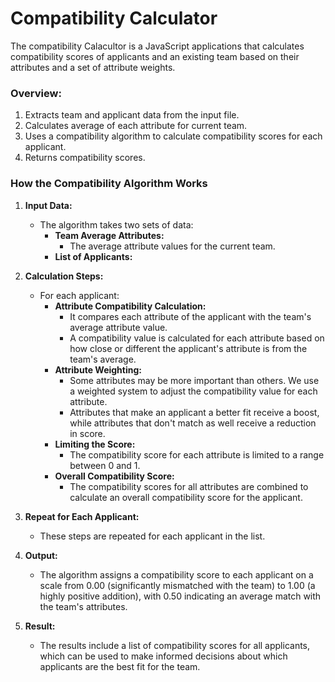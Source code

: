 # Compatibility Calculator

The compatibility Calacultor is a JavaScript applications that calculates compatibility scores  of applicants and an existing team based on their attributes and a set of attribute weights.

### Overview:

1. Extracts team and applicant data from the input file.
2. Calculates average of each attribute for current team.
3. Uses a compatibility algorithm to calculate compatibility scores for each applicant.
4. Returns compatibility scores.


### How the Compatibility Algorithm Works

1. **Input Data:**
    - The algorithm takes two sets of data:
        - **Team Average Attributes:** 
            - The average attribute values for the current team.
        - **List of Applicants:** 

2. **Calculation Steps:**
    - For each applicant:
        - **Attribute Compatibility Calculation:**
            - It compares each attribute of the applicant with the team's average attribute value.
            - A compatibility value is calculated for each attribute based on how close or different the applicant's attribute is from the team's average.
        - **Attribute Weighting:** 
            - Some attributes may be more important than others. We use a weighted system to adjust the compatibility value for each attribute.
            - Attributes that make an applicant a better fit receive a boost, while attributes that don't match as well receive a reduction in score.
        - **Limiting the Score:** 
            - The compatibility score for each attribute is limited to a range between 0 and 1.
        - **Overall Compatibility Score:** 
            - The compatibility scores for all attributes are combined to calculate an overall compatibility score for the applicant.

3. **Repeat for Each Applicant:**
    - These steps are repeated for each applicant in the list.

4. **Output:**
    - The algorithm assigns a compatibility score to each applicant on a scale from 0.00 (significantly mismatched with the team) to 1.00 (a highly positive addition), with 0.50 indicating an average match with the team's attributes.

5. **Result:**
    - The results include a list of compatibility scores for all applicants, which can be used to make informed decisions about which applicants are the best fit for the team.
